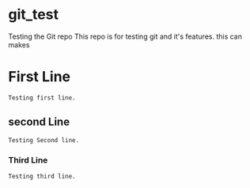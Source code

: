 # git_test
Testing the Git repo
This repo is for testing git and it's features. 
this can makes
# First Line
    Testing first line.
## second Line
    Testing Second line.
### Third Line
    Testing third line. 

